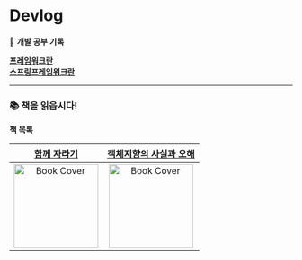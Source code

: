 # Devlog
🚀 **개발 공부 기록**


[**프레임워크란**](스프링프레임워크/1.프레임워크란.md) <br/>
[**스프링프레임워크란**](스프링프레임워크/2.스프링프레임워크란.md)

---

### 📚 책을 읽읍시다!
**책 목록**

| [**함께 자라기**](서적/함께자라기/Chapter1_자라기/1.도입.md) | [**객체지향의 사실과 오해**](서적/객체지향의_사실과_오해/Chapter1_협력하는_객체들의_공동체/) |
|:---:|:---:|
| <img src="https://github.com/user-attachments/assets/59fa9476-411b-4357-bb80-0a092f0eacff" width="150" alt="Book Cover" /> | <img src="https://github.com/user-attachments/assets/bba301ce-7817-42e3-8d77-67c91f72bd70" width="150" alt="Book Cover" /> |



